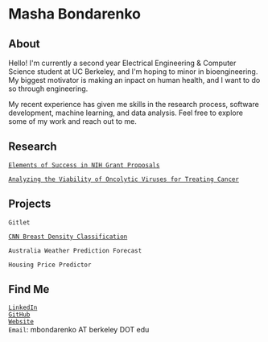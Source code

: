 # Masha Bondarenko


## About
Hello! I'm currently a second year Electrical Engineering & Computer Science student at UC Berkeley, and I'm hoping to minor in bioengineering. My biggest motivator is making an inpact on human health, and I want to do so through engineering. 

My recent experience has given me skills in the research process, software development, machine learning, and data analysis. Feel free to explore some of my work and reach out to me.


## Research
[`Elements of Success in NIH Grant Proposals`](http://discourseconventions.weebly.com/uploads/8/5/7/3/85737014/bondarenko_masha_validating_a_resource_for_the_specific_aims_section_in_nih_grant_proposals.pdf)

[`Analyzing the Viability of Oncolytic Viruses for Treating Cancer`](https://drive.google.com/file/d/1vdvKwhtjsrpzdg94_CK4Hm9Etubb0wIc/view?usp=sharing)

## Projects
`Gitlet`

[`CNN Breast Density Classification`](https://github.com/froghop/2DBreastDensityConvNet)

`Australia Weather Prediction Forecast`

`Housing Price Predictor`



## Find Me
[`LinkedIn`](https://www.linkedin.com/in/mashabondarenko/)  
[`GitHub`](https://github.com/froghop)  
[`Website`](https://froghop.github.io)  
`Email`: mbondarenko AT berkeley DOT edu  
